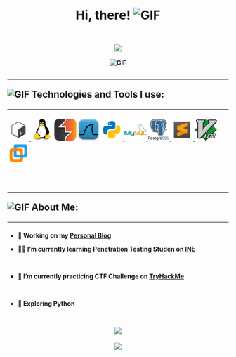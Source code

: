 
<h1 align="center">
<abc>
  <br><b> Hi, there! <b><img src="https://media.giphy.com/media/Ii4jfLGmdmWWhcVTG3/giphy-downsized.gif" width="30" alt="GIF">
</abc>
</h1>
<br>

<p align="center">
  <img src="https://readme-typing-svg.herokuapp.com?size=25&font=Bebas+Neue&duration=5006&center=true&color=0EF7F7&lines=I'm+Cristhian%2C+Cybersecurity+Student+💻">
</p>

<p align="center">
<img height="290px" width="500px" alt="GIF" src="https://media.giphy.com/media/6utNxL2fGvEL5tFBZr/giphy.gif">
</p>
<be>

<h2 align="left"> <hr><img src="https://media.giphy.com/media/f4UxNndPLPiMArnqNB/giphy.gif" width="60" alt="GIF">
<b> Technologies and Tools I use: </b>
<hr>
</h2>
<p align="left">
<a href="https://www.gnu.org/software/bash/" target="_blank" rel="noreferrer"> <img src="images/bash.png" alt="bash" width="50" height="50"/> </a> 
<a href="https://www.linux.org/" target="_blank" rel="noreferrer"> <img src="images/tux.png" alt="linux" width="50" height="50"/></a>
<a href="https://portswigger.net/burp" target="_blank" rel="noreferrer"> <img src="images/burp_suite.png" alt="burp suite" width="50" height="50"/></a>
<a href="https://www.wireshark.org/" target="_blank" rel="noreferrer"> <img src="images/wireshark.png" alt="burp suite" width="50" height="50"/></a>
<a href="https://www.python.org" target="_blank" rel="noreferrer"> <img src="images/python.png" alt="python" width="50" height="50"/> </a>
<a href="https://www.mysql.com/" target="_blank" rel="noreferrer"> <img src="images/mysql.png" alt="mysql" width="50" height="50"/> </a> <a href="https://www.postgresql.org" target="_blank" rel="noreferrer"> <img src="images/postgresql.png" alt="postgresql" width="50" height="50"/> </a> 
<a href="https://www.sublimetext.com/" target="_blank" rel="noreferrer"> <img src="images/sublime.png" alt="sublime Text" width="50" height="50"/> </a>
<a href="https://www.vim.org/" target="_blank" rel="noreferrer"> <img src="images/vim.png" alt="vim" width="50" height="50"/> </a>
<a href="https://www.vmware.com/" target="_blank" rel="noreferrer"> <img src="images/vmware.png" alt="vmware" width="50" height="50"/> </a>
</p>
<br>
<h2 align="left"><hr><img src="https://media.giphy.com/media/XHLtoiM5aKEuEqFjIe/giphy.gif" width="60" alt="GIF"><b> About Me: </b>
<hr>
</h2>

+ 🚀 **Working on my** [Personal Blog](https://cristhianmt.github.io)
 
+ 👨‍💻 **I’m currently learning Penetration Testing Studen on** [INE](https://my.ine.com/)
<br>

 + 🌱 **I’m currently practicing CTF Challenge on** [TryHackMe](https://tryhackme.com/p/Bl34k)
<br>

+ 🔭 **Exploring Python**


<br>
<p align="center" >
<a href="https://github.com/anuraghazra/github-readme-stats"> 
    <img  src="https://github-readme-stats.vercel.app/api?username=cristhianmt&&show_icons=true&theme=gotham"/>
  </a>
<br>
<br>
<a href="https://github.com/anuraghazra/github-readme-stats"> 
    <img  src="https://github-readme-stats.vercel.app/api/top-langs/?username=cristhianmt&layout=compact&&theme=gotham"/>
  </a>
</p>



